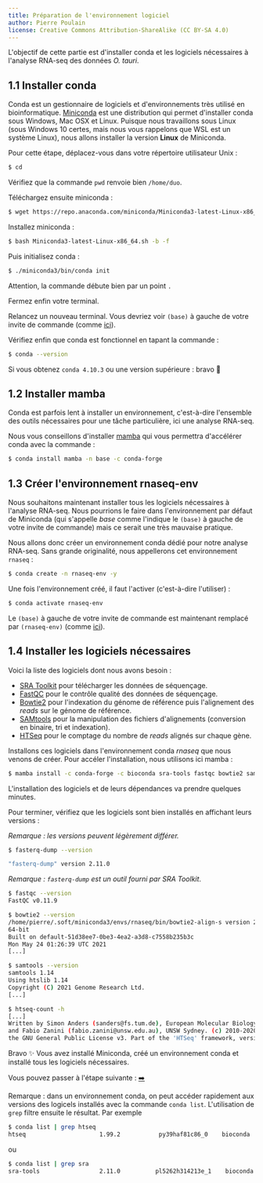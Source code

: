 ```yaml
---
title: Préparation de l'environnement logiciel
author: Pierre Poulain
license: Creative Commons Attribution-ShareAlike (CC BY-SA 4.0)
---
```


L'objectif de cette partie est d'installer conda et les logiciels nécessaires à l'analyse RNA-seq des données *O. tauri*.

## 1.1 Installer conda

Conda est un gestionnaire de logiciels et d'environnements très utilisé en bioinformatique. [Miniconda](https://docs.conda.io/en/latest/miniconda.html) est une distribution qui permet d'installer conda sous Windows, Mac OSX et Linux. Puisque nous travaillons sous Linux (sous Windows 10 certes, mais nous vous rappelons que WSL est un système Linux), nous allons installer la version **Linux** de Miniconda.

Pour cette étape, déplacez-vous dans votre répertoire utilisateur Unix :

```bash
$ cd
```

Vérifiez que la commande `pwd` renvoie bien `/home/duo`.

Téléchargez ensuite miniconda :

```bash
$ wget https://repo.anaconda.com/miniconda/Miniconda3-latest-Linux-x86_64.sh
```

Installez miniconda :

```bash
$ bash Miniconda3-latest-Linux-x86_64.sh -b -f
```

Puis initialisez conda :

```bash
$ ./miniconda3/bin/conda init
```

Attention, la commande débute bien par un point `.`

Fermez enfin votre terminal.

Relancez un nouveau terminal. Vous devriez voir `(base)` à gauche de votre invite de commande (comme [ici](img/conda_base.png)).

Vérifiez enfin que conda est fonctionnel en tapant la commande :

```bash
$ conda --version
```

Si vous obtenez `conda 4.10.3` ou une version supérieure : bravo 🎉


## 1.2 Installer mamba

Conda est parfois lent à installer un environnement, c'est-à-dire l'ensemble des outils nécessaires pour une tâche particulière, ici une analyse RNA-seq.

Nous vous conseillons d'installer [mamba](https://github.com/mamba-org/mamba) qui vous permettra d'accélérer conda avec la commande :

```bash
$ conda install mamba -n base -c conda-forge
```

## 1.3 Créer l'environnement rnaseq-env

Nous souhaitons maintenant installer tous les logiciels nécessaires à l'analyse RNA-seq. Nous pourrions le faire dans l'environnement par défaut de Miniconda (qui s'appelle *base* comme l'indique le `(base)` à gauche de votre invite de commande) mais ce serait une très mauvaise pratique.

Nous allons donc créer un environnement conda dédié pour notre analyse RNA-seq. Sans grande originalité, nous appellerons cet environnement `rnaseq` :

```bash
$ conda create -n rnaseq-env -y
```

Une fois l'environnement créé, il faut l'activer (c'est-à-dire l'utiliser) :

```bash
$ conda activate rnaseq-env
```

Le `(base)` à gauche de votre invite de commande est maintenant remplacé par `(rnaseq-env)` (comme [ici](img/conda_rnaseq.png)).


## 1.4 Installer les logiciels nécessaires

Voici la liste des logiciels dont nous avons besoin :

- [SRA Toolkit](https://github.com/ncbi/sra-tools) pour télécharger les données de séquençage.
- [FastQC](https://www.bioinformatics.babraham.ac.uk/projects/fastqc/) pour le contrôle qualité des données de séquençage.
- [Bowtie2](http://bowtie-bio.sourceforge.net/bowtie2/index.shtml) pour l'indexation du génome de référence puis l'alignement des *reads* sur le génome de référence.
- [SAMtools](http://samtools.sourceforge.net/) pour la manipulation des fichiers d'alignements (conversion en binaire, tri et indexation).
- [HTSeq](https://htseq.readthedocs.io/en/latest/) pour le comptage du nombre de *reads* alignés sur chaque gène.

Installons ces logiciels dans l'environnement conda *rnaseq* que nous venons de créer. Pour accéler l'installation, nous utilisons ici mamba :

```bash
$ mamba install -c conda-forge -c bioconda sra-tools fastqc bowtie2 samtools htseq -y
```

L'installation des logiciels et de leurs dépendances va prendre quelques minutes.

Pour terminer, vérifiez que les logiciels sont bien installés en affichant leurs versions :

*Remarque : les versions peuvent légèrement différer.*

```bash
$ fasterq-dump --version

"fasterq-dump" version 2.11.0
```

*Remarque : `fasterq-dump` est un outil fourni par SRA Toolkit*.


```bash
$ fastqc --version
FastQC v0.11.9
```

```bash
$ bowtie2 --version
/home/pierre/.soft/miniconda3/envs/rnaseq/bin/bowtie2-align-s version 2.4.4
64-bit
Built on default-51d38ee7-0be3-4ea2-a3d8-c7558b235b3c
Mon May 24 01:26:39 UTC 2021
[...]
```

```bash
$ samtools --version
samtools 1.14
Using htslib 1.14
Copyright (C) 2021 Genome Research Ltd.
[...]
```

```bash
$ htseq-count -h
[...]
Written by Simon Anders (sanders@fs.tum.de), European Molecular Biology Laboratory (EMBL) 
and Fabio Zanini (fabio.zanini@unsw.edu.au), UNSW Sydney. (c) 2010-2020. Released under the terms of
the GNU General Public License v3. Part of the 'HTSeq' framework, version 1.99.2.
```

Bravo ✨ Vous avez installé Miniconda, créé un environnement conda et installé tous les logiciels nécessaires.

Vous pouvez passer à l'étape suivante : [➡️](2_preparation_donnees.md)


Remarque : dans un environnement conda, on peut accéder rapidement aux versions des logicels installés avec la commande `conda list`.
L'utilisation de `grep` filtre ensuite le résultat. Par exemple

```bash
$ conda list | grep htseq
htseq                     1.99.2           py39haf81c86_0    bioconda
```

ou

```bash
$ conda list | grep sra
sra-tools                 2.11.0          pl5262h314213e_1    bioconda
```